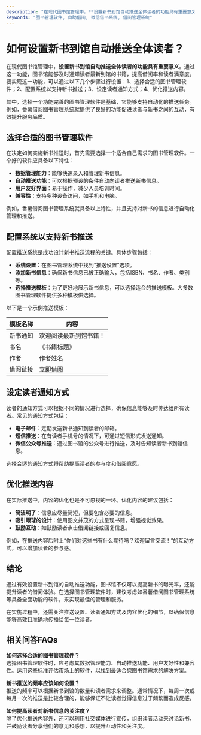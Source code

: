 ```yaml
---
description: "在现代图书馆管理中，**设置新书到馆自动推送全体读者的功能具有重要意义**。通过这一功能，图书馆能够及时通知读者最新到馆的书籍，提高借阅率和读者满意度。要实现这一功能，可以通过以下几个步骤进行设置：1、选择合适的图书管理软件；2、配置系统以支持新书推送；3、设定读者通知方式；4、优化推送内容。 "
keywords: "图书管理软件, 自助借阅, 微信借书系统, 借阅管理系统"
---
```

# 如何设置新书到馆自动推送全体读者？

在现代图书馆管理中，**设置新书到馆自动推送全体读者的功能具有重要意义**。通过这一功能，图书馆能够及时通知读者最新到馆的书籍，提高借阅率和读者满意度。要实现这一功能，可以通过以下几个步骤进行设置：1、选择合适的图书管理软件；2、配置系统以支持新书推送；3、设定读者通知方式；4、优化推送内容。 

其中，选择一个功能完善的图书管理软件是基础，它能够支持自动化的推送任务。例如，番薯借阅图书管理系统就提供了良好的功能促进读者与新书之间的互动，有效提升服务品质。

## 选择合适的图书管理软件

在决定如何实施新书推送时，首先需要选择一个适合自己需求的图书管理软件。一个好的软件应具备以下特性：

- **数据管理能力**：能够快速录入和管理新书信息。
- **自动推送功能**：可以根据预设的条件自动向读者推送新书信息。
- **用户友好界面**：易于操作，减少人员培训时间。
- **兼容性**：支持多种设备访问，如手机和电脑。

例如，番薯借阅图书管理系统就具备以上特性，并且支持对新书的信息进行自动化管理和推送。

## 配置系统以支持新书推送

配置推送系统是成功设计新书推送流程的关键。具体步骤包括：

- **系统设置**：在图书管理系统中找到“推送设置”选项。
- **添加新书信息**：确保新书信息已被正确输入，包括ISBN、书名、作者、类别等。
- **选择推送模板**：为了更好地展示新书信息，可以选择适合的推送模板。大多数图书管理软件提供多种模板供选择。

以下是一个示例推送模板：

| 模板名称   | 内容                     |
|------------|--------------------------|
| 新书通知   | 欢迎阅读最新到馆书籍！   |
| 书名       | 《书籍标题》            |
| 作者       | 作者姓名                |
| 借阅链接   | [立即借阅](#)         |

## 设定读者通知方式

读者的通知方式可以根据不同的情况进行选择，确保信息能够及时传达给所有读者。常见的通知方式包括：

- **电子邮件**：定期发送新书通知到读者的邮箱。
- **短信推送**：在有读者手机号的情况下，可通过短信形式发送通知。
- **微信公众号推送**：通过图书馆的公众号进行推送，及时告知读者新书到馆信息。

选择合适的通知方式将帮助提高读者的参与度和借阅意愿。

## 优化推送内容

在实际推送中，内容的优化也是不可忽视的一环。优化内容的建议包括：

- **简洁明了**：信息应尽量简短，但要包含必要的信息。
- **吸引眼球的设计**：使用图文并茂的方式呈现书籍，增强视觉效果。
- **鼓励互动**：如鼓励读者点击借阅链接或回复信息。

例如，在推送内容后附上“你们对这些书有什么期待吗？欢迎留言交流！”的互动方式，可以增加读者的参与感。

## 结论

通过有效设置新书到馆的自动推送功能，图书馆不仅可以提高新书的曝光率，还能提升读者的借阅体验。在选择图书管理软件时，建议考虑如番薯借阅图书管理系统等具备全面功能的软件，来实现最佳的管理和服务。

在实施过程中，还需关注推送设置、读者通知方式及内容优化的细节，以确保信息能够高效且准确地传播给每一位读者。

## 相关问答FAQs

**如何选择合适的图书管理软件？**  
选择图书管理软件时，应考虑其数据管理能力、自动推送功能、用户友好性和兼容性。运用这些标准评估市场上的软件，以找到最适合您图书馆需求的解决方案。

**新书推送的频率应该如何设置？**  
推送的频率可以根据新书到馆的数量和读者需求来调整。通常情况下，每周一次或每月一次的推送是比较合理的，能够保证不让读者觉得信息过于频繁而造成反感。

**如何提高读者对新书信息的关注度？**  
除了优化推送内容外，还可以利用社交媒体进行宣传，组织读者活动来讨论新书，并鼓励读者分享他们的意见和感想，以提升互动性和关注度。
